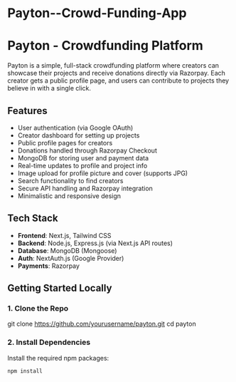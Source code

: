 # Payton--Crowd-Funding-App
# Payton - Crowdfunding Platform

Payton is a simple, full-stack crowdfunding platform where creators can showcase their projects and receive donations directly via Razorpay. Each creator gets a public profile page, and users can contribute to projects they believe in with a single click.

## Features

- User authentication (via Google OAuth)
- Creator dashboard for setting up projects
- Public profile pages for creators
- Donations handled through Razorpay Checkout
- MongoDB for storing user and payment data
- Real-time updates to profile and project info
- Image upload for profile picture and cover (supports JPG)
- Search functionality to find creators
- Secure API handling and Razorpay integration
- Minimalistic and responsive design

## Tech Stack

- **Frontend**: Next.js, Tailwind CSS
- **Backend**: Node.js, Express.js (via Next.js API routes)
- **Database**: MongoDB (Mongoose)
- **Auth**: NextAuth.js (Google Provider)
- **Payments**: Razorpay

## Getting Started Locally

### 1. Clone the Repo

git clone https://github.com/yourusername/payton.git
cd payton

### 2. Install Dependencies

Install the required npm packages:

```bash
npm install



